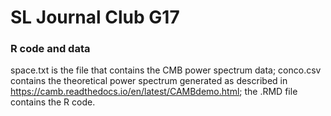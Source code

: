 # SL Journal Club G17
### R code and data ###

space.txt is the file that contains the CMB power spectrum data; conco.csv contains the theoretical power spectrum generated as described in https://camb.readthedocs.io/en/latest/CAMBdemo.html; the .RMD file contains the R code.

